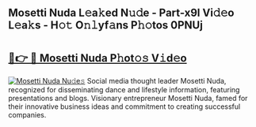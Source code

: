 ## Mosetti Nuda L𝚎a𝚔ed N𝚞𝚍e - Part-x9l Vi𝚍𝚎o L𝚎a𝚔s - H𝚘𝚝 O𝚗𝚕yf𝚊ns P𝚑𝚘tos 0PNUj

# <h2><a href="http://kfbaqh.oniu.top/?m=Mosetti+Nuda">🔗👉 🔴 Mosetti Nuda P𝚑ot𝚘𝚜 V𝚒d𝚎o</a></h2>

[![Mosetti Nuda Nu𝚍e𝚜](https://i.imgur.com/0qMVB7G.gif)](http://kfbaqh.oniu.top/?m=Mosetti+Nuda)
Social media thought leader Mosetti Nuda, recognized for disseminating dance and lifestyle information, featuring presentations and blogs. Visionary entrepreneur Mosetti Nuda, famed for their innovative business ideas and commitment to creating successful companies.  
